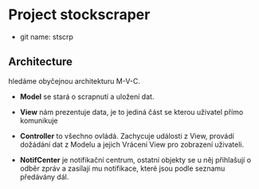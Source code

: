 # Project stockscraper #

 * git name: stscrp

## Architecture

hledáme obyčejnou architekturu M-V-C.

 * **Model** se stará o scrapnutí a uložení dat.

 * **View** nám prezentuje data, je to jediná část se kterou uživatel přímo komunikuje

 * **Controller** to všechno ovládá. Zachycuje události z View, provádí dožádání dat z Modelu a jejich Vrácení View pro zobrazení uživateli.

 * **NotifCenter** je notifikační centrum, ostatní objekty se u něj přihlašují o odběr zpráv a zasílají mu notifikace, které jsou podle seznamu předávány dál. 

